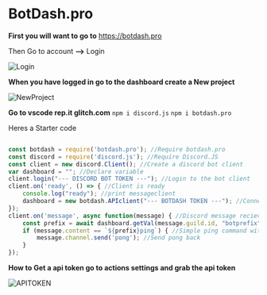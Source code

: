# BotDash.pro

**First you will want to go to** https://botdash.pro

Then Go to account **-->** Login 

![Login](https://cdn.discordapp.com/attachments/797611832336580628/806909010053300254/unknown.png)

**When you have logged in go to the dashboard create a New project** 

![NewProject](https://cdn.discordapp.com/attachments/783764518072352809/806909892774461480/unknown.png)

**Go to vscode rep.it glitch.com**
`npm i discord.js`
`npm i botdash.pro` 

Heres a Starter code

```js

const botdash = require('botdash.pro'); //Require botdash.pro
const discord = require('discord.js'); //Require Discord.JS
const client = new discord.Client(); //Create a discord bot client
var dashboard = ""; //Declare variable
client.login("--- DISCORD BOT TOKEN ---"); //Login to the bot client
client.on('ready', () => { //Client is ready
    console.log("ready"); //print messageclient
    dashboard = new botdash.APIclient("--- BOTDASH TOKEN ---"); //Connect to botdash with a discord.js 
});
client.on('message', async function(message) { //Discord message recieved
    const prefix = await dashboard.getVal(message.guild.id, "botprefix"); //Get a value
    if (message.content == `${prefix}ping`) { //Simple ping command with customizable prefix
        message.channel.send('pong'); //Send pong back 
    }
});
```
**How to Get a api token go to actions settings and grab the api token**

![APITOKEN](https://cdn.discordapp.com/attachments/783764518072352809/806911212922601522/unknown.png)

